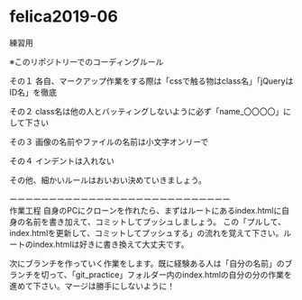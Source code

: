 # felica2019-06
練習用

※このリポジトリーでのコーディングルール

その１ 各自、マークアップ作業をする際は「cssで触る物はclass名」「jQueryはID名」を徹底

その２ class名は他の人とバッティングしないように必ず「name_〇〇〇〇」にして下さい

その３ 画像の名前やファイルの名前は小文字オンリーで

その４ インデントは入れない

その他、細かいルールはおいおい決めていきましょう。

ーーーーーーーーーーーーーーーーーーーーーーーーーーーー<br>
作業工程
自身のPCにクローンを作れたら、まずはルートにあるindex.htmlに自身の名前を書き加えて、コミットしてプッシュしましょう。 この「プルして、index.htmlを更新して、コミットしてプッシュする」の流れを覚えて下さい。ルートのindex.htmlは好きに書き換えて大丈夫です。

次にブランチを作っていく作業をします。既に経験ある人は「自分の名前」のブランチを切って、「git_practice」フォルダー内のindex.htmlの自分の分の作業を進めて下さい。マージは勝手にしないように！
